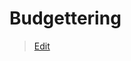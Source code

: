 # Budgettering

> [Edit](https://github.com/FMDatahub/Portal/blob/main/docs/Moduler/Okonomistyring/Budgettering.md)
